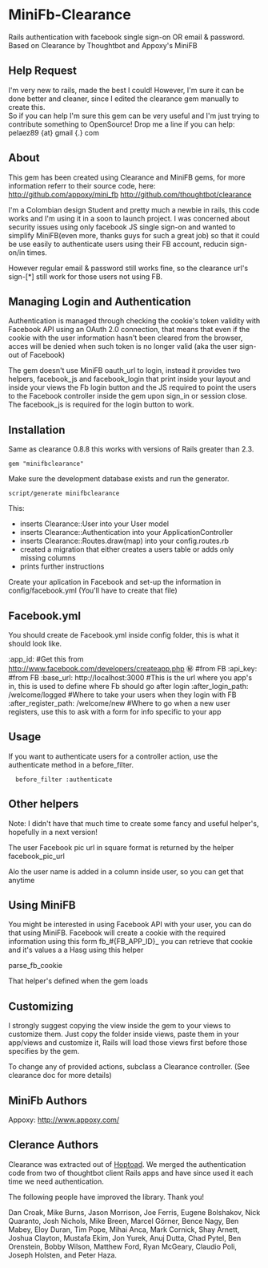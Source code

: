 MiniFb-Clearance
=========

Rails authentication with facebook single sign-on OR email & password. 
Based on Clearance by Thoughtbot and Appoxy's MiniFB

Help Request
----

I'm very new to rails, made the best I could! However, I'm sure it can be done better and cleaner, since I edited the clearance
gem manually to create this.  
So if you can help I'm sure this gem can be very useful and I'm just trying to contribute something to OpenSource! 
Drop me a line if you can help: pelaez89 {at} gmail {.} com

About
----
This gem has been created using Clearance and MiniFB gems, for more information referr to their source code, here:
http://github.com/appoxy/mini_fb
http://github.com/thoughtbot/clearance

I'm a Colombian design Student and pretty much a newbie in rails, this code works and I'm using it in a soon to launch project.
I was concerned about security issues using only facebook JS single sign-on and wanted to simplify MiniFB(even more, thanks guys
for such a great job) so that it could be use easily to authenticate users using their FB account, reducin sign-on/in times.

However regular email & password still works fine, so the clearance url's sign-[*] still work for those users not using FB.

Managing Login and Authentication
----

Authentication is managed through checking the cookie's token validity with Facebook API using an OAuth 2.0 connection, that 
means that even if the cookie with the user information hasn't been cleared from the browser, acces will be denied when 
such token  is no longer valid (aka the user sign-out of Facebook)

The gem doesn't use MiniFB oauth_url to login, instead it provides two helpers, facebook_js and facebook_login that
print inside your layout and inside your views the Fb login button and the JS required to point the users to the
Facebook controller inside the gem upon sign_in or session close. The facebook_js is required for the login button to work.

Installation
------------
Same as clearance 0.8.8 this works with versions of Rails greater than 2.3.

    gem "minifbclearance"

Make sure the development database exists and run the generator. 

    script/generate minifbclearance

This:

* inserts Clearance::User into your User model
* inserts Clearance::Authentication into your ApplicationController
* inserts Clearance::Routes.draw(map) into your config.routes.rb
* created a migration that either creates a users table or adds only missing columns
* prints further instructions


Create your aplication in Facebook and set-up the information in config/facebook.yml (You'll have to create that file)

Facebook.yml
-----

You should create de Facebook.yml inside config folder, this is what it should look like.

:app_id: #Get this from http://www.facebook.com/developers/createapp.php
:secret: #from FB
:api_key: #from FB
:base_url: http://localhost:3000 #This is the url where you app's in, this is used to define where Fb should go after login
:after_login_path: /welcome/logged #Where to take your users when they login with FB
:after_register_path: /welcome/new #Where to go when a new user registers, use this to ask with a form for info specific to your app

Usage
-----

If you want to authenticate users for a controller action, use the authenticate
method in a before_filter.

      before_filter :authenticate

Other helpers
-----------
Note: I didn't have that much time to create some fancy and useful helper's, hopefully in a next version! 

The user Facebook pic url in square format is returned by the helper facebook_pic_url

Alo the user name is added in a column inside user, so you can get that anytime

Using MiniFB
-----------
You might be interested in using Facebook API with your user, you can do that using MiniFB.
Facebook will create a cookie with the required information using this form fb_#{FB_APP_ID}_
you can retrieve that cookie and it's values a a Hasg using this helper 

parse_fb_cookie 

That helper's defined when the gem loads

Customizing
-----------

I strongly suggest copying the view inside the gem to your views to customize them. 
Just copy the folder inside views, paste them in your app/views and customize it, 
Rails will load those views first before those specifies by the gem.

To change any of provided actions, subclass a Clearance controller. (See clearance doc for more details)


MiniFb Authors
-------

Appoxy: http://www.appoxy.com/

Clerance Authors
-------

Clearance was extracted out of [Hoptoad](http://hoptoadapp.com). We merged the
authentication code from two of thoughtbot client Rails apps and have since
used it each time we need authentication.

The following people have improved the library. Thank you!

Dan Croak, Mike Burns, Jason Morrison, Joe Ferris, Eugene Bolshakov,
Nick Quaranto, Josh Nichols, Mike Breen, Marcel Görner, Bence Nagy, Ben Mabey,
Eloy Duran, Tim Pope, Mihai Anca, Mark Cornick, Shay Arnett, Joshua Clayton,
Mustafa Ekim, Jon Yurek, Anuj Dutta, Chad Pytel, Ben Orenstein, Bobby Wilson,
Matthew Ford, Ryan McGeary, Claudio Poli, Joseph Holsten, and Peter Haza.
